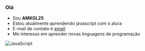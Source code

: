 ### Olá

- Sou **AMKGL25**
- Estou atualmente aprendendo javascript com o alura
- E-mail de contato é [email](erik.hentges@escola.pr.gov.br)
- Me interesso em aprender novas linguagens de programação

![JavaScript](https://img.shields.io/badge/JavaScript-323330?style=for-the-badge&logo=javascript&logoColor=F7DF1E)
